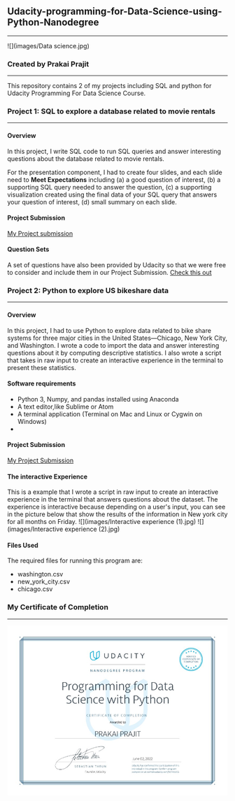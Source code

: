 ## Udacity-programming-for-Data-Science-using-Python-Nanodegree
__________________________________________________________________________________________________
![](images/Data science.jpg)

### Created by Prakai Prajit
__________________________________________________________________________________________________
This repository contains 2 of my projects including SQL and python for Udacity Programming For Data Science Course.
### Project 1: SQL  to explore a database related to movie rentals
________________________________________________________________________________________________
#### Overview
In this project, I write SQL code to run SQL queries and answer interesting questions about the database related to movie rentals. 

For the presentation component, I had to create four slides, and each slide need to **Meet Expectations** including (a) a good question of interest, (b) a supporting SQL query needed to answer the question, (c) a supporting visualization created using the final data of your SQL query that answers your question of interest, (d) small summary on each slide.

#### Project Submission
[My Project submission](https://github.com/Prakaiprajit/Udacity-programming-for-Data-Science-With-Python-Nanodegree/blob/master/Project-1-SQL/report-submission-by-Prakai.pdf)

#### Question Sets
A set of questions have also been provided by Udacity so that we were free to consider and include them in our Project Submission. [Check this out](https://github.com/Prakaiprajit/Udacity-programming-for-Data-Science-With-Python-Nanodegree/tree/master/Project-1-SQL/Project%20Question)

### Project 2: Python to explore US bikeshare data
______
#### Overview
In this project, I had to use Python to explore data related to bike share systems for three major cities in the United States—Chicago, New York City, and Washington. I wrote a code to import the data and answer interesting questions about it by computing descriptive statistics. I also wrote a script that takes in raw input to create an interactive experience in the terminal to present these statistics.

#### Software requirements
- Python 3, Numpy, and pandas installed using Anaconda
- A text editor,like Sublime or Atom
- A terminal application (Terminal on Mac and Linux or Cygwin on Windows)
-
#### Project Submission
[My Project Submission](https://github.com/Prakaiprajit/Udacity-programming-for-Data-Science-With-Python-Nanodegree/blob/master/Project-2-Python/bikeshare.py)

#### The interactive Experience
This is a example that I wrote a script in raw input to create an interactive experience in the terminal that answers questions about the dataset. The experience is interactive because depending on a user's input, you can see in the picture below that show the results of the information in New york city for all months on Friday.
![](images/Interactive experience (1).jpg)
![](images/Interactive experience (2).jpg)

#### Files Used
The required files for running this program are:

- washington.csv
- new_york_city.csv
- chicago.csv

### My Certificate of Completion
____

![](images/Certificate.jpg)

